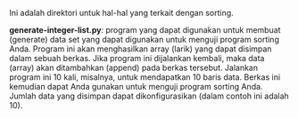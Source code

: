 Ini adalah direktori untuk hal-hal yang terkait dengan sorting.

<b>generate-integer-list.py</b>: 
program yang dapat digunakan untuk membuat (generate) data set yang dapat digunakan untuk menguji program sorting Anda.
Program ini akan menghasilkan array (larik) yang dapat disimpan dalam sebuah berkas.
Jika program ini dijalankan kembali, maka data (array) akan ditambahkan (append) pada berkas tersebut.
Jalankan program ini 10 kali, misalnya, untuk mendapatkan 10 baris data.
Berkas ini kemudian dapat Anda gunakan untuk menguji program sorting Anda.
Jumlah data yang disimpan dapat dikonfigurasikan (dalam contoh ini adalah 10).

